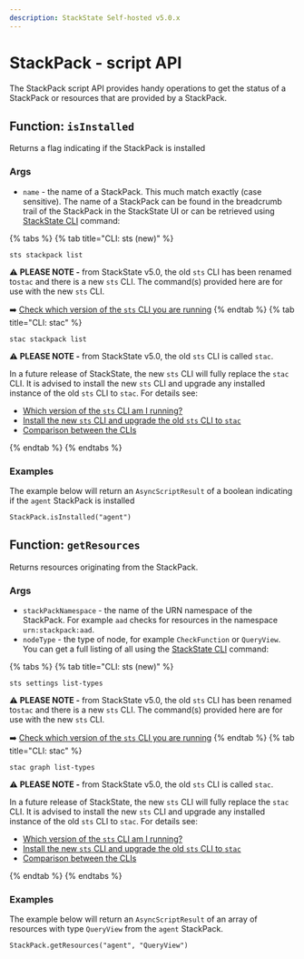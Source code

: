 ```yaml
---
description: StackState Self-hosted v5.0.x 
---
```


# StackPack - script API

The StackPack script API provides handy operations to get the status of a StackPack or resources that are provided by a StackPack.

## Function: `isInstalled`

Returns a flag indicating if the StackPack is installed

### Args

* `name` - the name of a StackPack. This much match exactly \(case sensitive\). The name of a StackPack can be found in the breadcrumb trail of the StackPack in the StackState UI or can be retrieved using [StackState CLI](../../../../setup/cli/README.md) command: 

{% tabs %}
{% tab title="CLI: sts (new)" %}

```commandline
sts stackpack list
```

⚠️ **PLEASE NOTE -** from StackState v5.0, the old `sts` CLI has been renamed to`stac` and there is a new `sts` CLI. The command(s) provided here are for use with the new `sts` CLI.

➡️ [Check which version of the `sts` CLI you are running](/setup/cli/cli-comparison.md#which-version-of-the-cli-am-i-running "StackState Self-Hosted only")
{% endtab %}
{% tab title="CLI: stac" %}

```text
stac stackpack list
```

⚠️ **PLEASE NOTE -** from StackState v5.0, the old `sts` CLI is called `stac`.

In a future release of StackState, the new `sts` CLI will fully replace the `stac` CLI. It is advised to install the new `sts` CLI and upgrade any installed instance of the old `sts` CLI to `stac`. For details see:

* [Which version of the `sts` CLI am I running?](/setup/cli/cli-comparison.md#which-version-of-the-cli-am-i-running "StackState Self-Hosted only")
* [Install the new `sts` CLI and upgrade the old `sts` CLI to `stac`](/setup/cli/cli-sts.md#install-the-new-sts-cli "StackState Self-Hosted only")
* [Comparison between the CLIs](/setup/cli/cli-comparison.md "StackState Self-Hosted only")

{% endtab %}
{% endtabs %}

### Examples

The example below will return an `AsyncScriptResult` of a boolean indicating if the `agent` StackPack is installed

```text
StackPack.isInstalled("agent")
```

## Function: `getResources`

Returns resources originating from the StackPack.

### Args

* `stackPackNamespace` - the name of the URN namespace of the StackPack. For example `aad` checks for resources in the namespace `urn:stackpack:aad`.
* `nodeType` - the type of node, for example `CheckFunction` or `QueryView`. You can get a full listing of all using the [StackState CLI](../../../../setup/cli/README.md) command:

{% tabs %}
{% tab title="CLI: sts (new)" %}

```commandline
sts settings list-types
```

⚠️ **PLEASE NOTE -** from StackState v5.0, the old `sts` CLI has been renamed to`stac` and there is a new `sts` CLI. The command(s) provided here are for use with the new `sts` CLI.

➡️ [Check which version of the `sts` CLI you are running](/setup/cli/cli-comparison.md#which-version-of-the-cli-am-i-running "StackState Self-Hosted only")
{% endtab %}
{% tab title="CLI: stac" %}

```text
stac graph list-types
```

⚠️ **PLEASE NOTE -** from StackState v5.0, the old `sts` CLI is called `stac`.

In a future release of StackState, the new `sts` CLI will fully replace the `stac` CLI. It is advised to install the new `sts` CLI and upgrade any installed instance of the old `sts` CLI to `stac`. For details see:

* [Which version of the `sts` CLI am I running?](/setup/cli/cli-comparison.md#which-version-of-the-cli-am-i-running "StackState Self-Hosted only")
* [Install the new `sts` CLI and upgrade the old `sts` CLI to `stac`](/setup/cli/cli-sts.md#install-the-new-sts-cli "StackState Self-Hosted only")
* [Comparison between the CLIs](/setup/cli/cli-comparison.md "StackState Self-Hosted only")

{% endtab %}
{% endtabs %}

### Examples

The example below will return an `AsyncScriptResult` of an array of resources with type `QueryView` from the `agent` StackPack.

```text
StackPack.getResources("agent", "QueryView")
```

